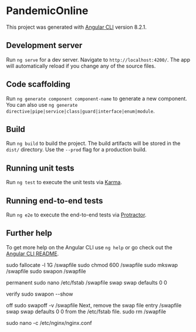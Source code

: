 # PandemicOnline

This project was generated with [Angular CLI](https://github.com/angular/angular-cli) version 8.2.1.

## Development server

Run `ng serve` for a dev server. Navigate to `http://localhost:4200/`. The app will automatically reload if you change any of the source files.

## Code scaffolding

Run `ng generate component component-name` to generate a new component. You can also use `ng generate directive|pipe|service|class|guard|interface|enum|module`.

## Build

Run `ng build` to build the project. The build artifacts will be stored in the `dist/` directory. Use the `--prod` flag for a production build.

## Running unit tests

Run `ng test` to execute the unit tests via [Karma](https://karma-runner.github.io).

## Running end-to-end tests

Run `ng e2e` to execute the end-to-end tests via [Protractor](http://www.protractortest.org/).

## Further help

To get more help on the Angular CLI use `ng help` or go check out the [Angular CLI README](https://github.com/angular/angular-cli/blob/master/README.md).


sudo fallocate -l 1G /swapfile
sudo chmod 600 /swapfile
sudo mkswap /swapfile
sudo swapon /swapfile

permanent 
sudo nano /etc/fstab
/swapfile swap swap defaults 0 0

verify
sudo swapon --show

off 
sudo swapoff -v /swapfile
Next, remove the swap file entry /swapfile swap swap defaults 0 0 from the /etc/fstab file.
sudo rm /swapfile

 sudo nano -c /etc/nginx/nginx.conf
